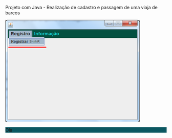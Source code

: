 <html>
  <p>Projeto com Java - Realização de cadastro e passagem de uma viaja de barcos</p>
  <img widht="200px" src="https://github.com/JonnyNunes/canoa123/blob/main/src/main/java/esbam/canoa123/img/TelaPrincipal.png" alt="TelaPrincipal" />
  <br></b>
  <div style="background-color:#0a5761;">
  <p>Ola</p>
  </div>
  
</html>
